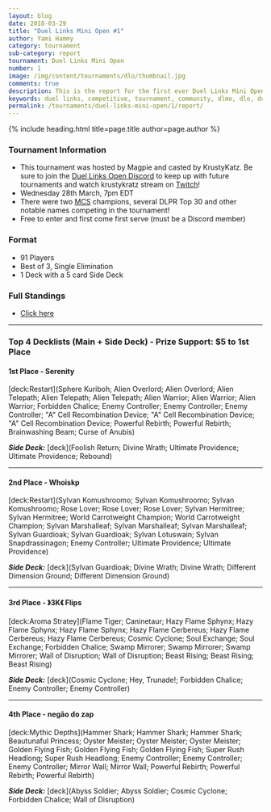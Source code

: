 ```yaml
---
layout: blog
date: 2018-03-29
title: "Duel Links Mini Open #1"
author: Yami Hammy
category: tournament
sub-category: report
tournament: Duel Links Mini Open
number: 1
image: /img/content/tournaments/dlo/thumbnail.jpg
comments: true
description: This is the report for the first ever Duel Links Mini Open Tournament hosted by Magpie, check out the top players and their decks here!
keywords: duel links, competitive, tournament, community, dlmo, dlo, duel links open, open,
permalink: /tournaments/duel-links-mini-open/1/report/
---
```


{% include heading.html title=page.title author=page.author %}

### Tournament Information
- This tournament was hosted by Magpie and casted by KrustyKatz. Be sure to join the [Duel Links Open Discord](https://discord.gg/TC2R5ck) to keep up with future tournaments and watch krustykratz stream on [Twitch](https://www.twitch.tv/krustykatz)!
- Wednesday 28th March, 7pm EDT
- There were two [MCS](/tournaments/) champions, several DLPR Top 30 and other notable names competing in the tournament!
- Free to enter and first come first serve (must be a Discord member)

### Format
- 91 Players
- Best of 3, Single Elimination
- 1 Deck with a 5 card Side Deck

### Full Standings
- [Click here](https://smash.gg/tournament/duel-links-mini-open/events/dlmo/standings)

---

### Top 4 Decklists (Main + Side Deck) - Prize Support: $5 to 1st Place

#### 1st Place - Serenity

[deck:Restart](Sphere Kuriboh; Alien Overlord; Alien Overlord; Alien Telepath; Alien Telepath; Alien Telepath; Alien Warrior; Alien Warrior; Alien Warrior; Forbidden Chalice; Enemy Controller; Enemy Controller; Enemy Controller; "A" Cell Recombination Device; "A" Cell Recombination Device; "A" Cell Recombination Device; Powerful Rebirth; Powerful Rebirth; Brainwashing Beam; Curse of Anubis)

***Side Deck:***
[deck](Foolish Return; Divine Wrath; Ultimate Providence; Ultimate Providence; Rebound)

---

#### 2nd Place - Whoiskp

[deck:Restart](Sylvan Komushroomo; Sylvan Komushroomo; Sylvan Komushroomo; Rose Lover; Rose Lover; Rose Lover; Sylvan Hermitree; Sylvan Hermitree; World Carrotweight Champion; World Carrotweight Champion; Sylvan Marshalleaf; Sylvan Marshalleaf; Sylvan Marshalleaf; Sylvan Guardioak; Sylvan Guardioak; Sylvan Lotuswain; Sylvan Snapdrassinagon; Enemy Controller; Ultimate Providence; Ultimate Providence)

***Side Deck:***
[deck](Sylvan Guardioak; Divine Wrath; Divine Wrath; Different Dimension Ground; Different Dimension Ground)

---

#### 3rd Place - 》3K《 Flips

[deck:Aroma Stratey](Flame Tiger; Caninetaur; Hazy Flame Sphynx; Hazy Flame Sphynx; Hazy Flame Sphynx; Hazy Flame Cerbereus; Hazy Flame Cerbereus; Hazy Flame Cerbereus; Cosmic Cyclone; Soul Exchange; Soul Exchange; Forbidden Chalice; Swamp Mirrorer; Swamp Mirrorer; Swamp Mirrorer; Wall of Disruption; Wall of Disruption; Beast Rising; Beast Rising; Beast Rising)

***Side Deck:***
[deck](Cosmic Cyclone; Hey, Trunade!; Forbidden Chalice; Enemy Controller; Enemy Controller)

---

#### 4th Place - negão do zap

[deck:Mythic Depths](Hammer Shark; Hammer Shark; Hammer Shark; Beautunaful Princess; Oyster Meister; Oyster Meister; Oyster Meister; Golden Flying Fish; Golden Flying Fish; Golden Flying Fish; Super Rush Headlong; Super Rush Headlong; Enemy Controller; Enemy Controller; Enemy Controller; Mirror Wall; Mirror Wall; Powerful Rebirth; Powerful Rebirth; Powerful Rebirth)

***Side Deck:***
[deck](Abyss Soldier; Abyss Soldier; Cosmic Cyclone; Forbidden Chalice; Wall of Disruption)